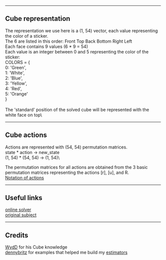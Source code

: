 
---

## Cube representation

The representation we use here is a (1, 54) vector, each value representing the color of a sticker.\
The 6 are listed in this order: Front Top Back Bottom Right Left\
Each face contains 9 values (6 * 9 = 54)\
Each value is an integer between 0 and 5 representing the color of the sticker:\
COLORS = {\
    0: 'Green',\
    1: 'White',\
    2: 'Blue',\
    3: 'Yellow',\
    4: 'Red',\
    5: 'Orange'\
}\
\
The 'standard' position of the solved cube will be represented with the white face on top\

---

## Cube actions

Actions are represented with (54, 54) permutation matrices.\
state * action -> new_state\
(1, 54) * (54, 54) -> (1, 54)\

The permutation matrices for all actions are obtained from the 3 basic permutation matrices representing the actions [r], [u], and R.\
[Notation of actions](https://ruwix.com/the-rubiks-cube/notation/advanced/)


---

## Useful links

[online solver](https://ruwix.com/online-rubiks-cube-solver-program/)\
[original subject](http://www.lifl.fr/~lepallec/StagesM2/afficherSujet.php?sujet=1516195925)

---

## Credits

[WydD](https://github.com/WydD) for his Cube knowledge\
[dennybritz](https://github.com/dennybritz) for examples that helped me build my [estimators](https://github.com/dennybritz/reinforcement-learning/blob/dfef331a54b54885d0b4b8600055ea5aedd346d4/DQN/Deep%20Q%20Learning.ipynb)